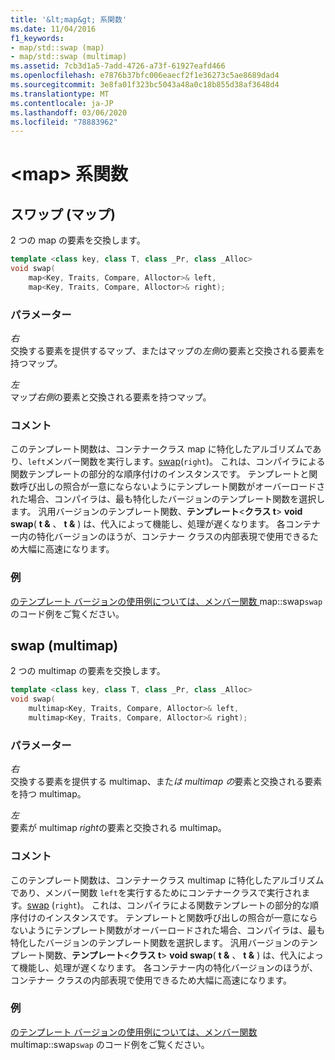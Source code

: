```yaml
---
title: '&lt;map&gt; 系関数'
ms.date: 11/04/2016
f1_keywords:
- map/std::swap (map)
- map/std::swap (multimap)
ms.assetid: 7cb3d1a5-7add-4726-a73f-61927eafd466
ms.openlocfilehash: e7876b37bfc006eaecf2f1e36273c5ae8689dad4
ms.sourcegitcommit: 3e8fa01f323bc5043a48a0c18b855d38af3648d4
ms.translationtype: MT
ms.contentlocale: ja-JP
ms.lasthandoff: 03/06/2020
ms.locfileid: "78883962"
---
```

# <a name="ltmapgt-functions"></a>&lt;map&gt; 系関数

## <a name="swap_multimap"></a>スワップ (マップ)

2 つの map の要素を交換します。

```cpp
template <class key, class T, class _Pr, class _Alloc>
void swap(
    map<Key, Traits, Compare, Alloctor>& left,
    map<Key, Traits, Compare, Alloctor>& right);
```

### <a name="parameters"></a>パラメーター

*右*\
交換する要素を提供するマップ、またはマップの*左側*の要素と交換される要素を持つマップ。

*左*\
マップ*右側*の要素と交換される要素を持つマップ。

### <a name="remarks"></a>コメント

このテンプレート関数は、コンテナークラス map に特化したアルゴリズムであり、`left`メンバー関数を実行します。[swap](../standard-library/map-class.md#swap)(`right`)。 これは、コンパイラによる関数テンプレートの部分的な順序付けのインスタンスです。 テンプレートと関数呼び出しの照合が一意にならないようにテンプレート関数がオーバーロードされた場合、コンパイラは、最も特化したバージョンのテンプレート関数を選択します。 汎用バージョンのテンプレート関数、**テンプレート**\<**クラス t**> **void swap**( **t &** 、 **t &** ) は、代入によって機能し、処理が遅くなります。 各コンテナー内の特化バージョンのほうが、コンテナー クラスの内部表現で使用できるため大幅に高速になります。

### <a name="example"></a>例

[ のテンプレート バージョンの使用例については、メンバー関数 ](../standard-library/map-class.md#swap)map::swap`swap` のコード例をご覧ください。

## <a name="swap"></a>swap (multimap)

2 つの multimap の要素を交換します。

```cpp
template <class key, class T, class _Pr, class _Alloc>
void swap(
    multimap<Key, Traits, Compare, Alloctor>& left,
    multimap<Key, Traits, Compare, Alloctor>& right);
```

### <a name="parameters"></a>パラメーター

*右*\
交換する要素を提供する multimap、また*は multimap の*要素と交換される要素を持つ multimap。

*左*\
要素が multimap *right*の要素と交換される multimap。

### <a name="remarks"></a>コメント

このテンプレート関数は、コンテナークラス multimap に特化したアルゴリズムであり、メンバー関数 `left`を実行するためにコンテナークラスで実行されます。[swap](../standard-library/multimap-class.md#swap) (`right`)。 これは、コンパイラによる関数テンプレートの部分的な順序付けのインスタンスです。 テンプレートと関数呼び出しの照合が一意にならないようにテンプレート関数がオーバーロードされた場合、コンパイラは、最も特化したバージョンのテンプレート関数を選択します。 汎用バージョンのテンプレート関数、**テンプレート**\<**クラス t**> **void swap**( **t &** 、 **t &** ) は、代入によって機能し、処理が遅くなります。 各コンテナー内の特化バージョンのほうが、コンテナー クラスの内部表現で使用できるため大幅に高速になります。

### <a name="example"></a>例

[ のテンプレート バージョンの使用例については、メンバー関数 ](../standard-library/multimap-class.md#swap)multimap::swap`swap` のコード例をご覧ください。
